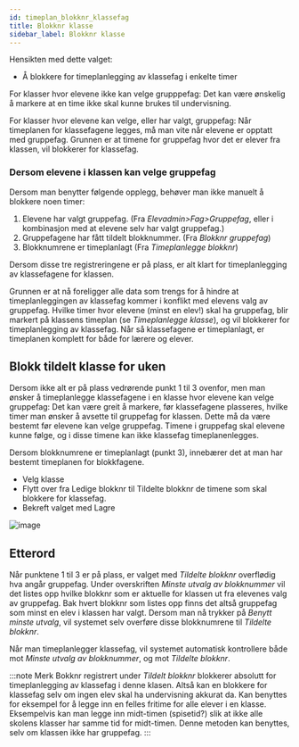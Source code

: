 ```yaml
---
id: timeplan_blokknr_klassefag
title: Blokknr klasse
sidebar_label: Blokknr klasse
---
```


Hensikten med dette valget:

- Å blokkere for timeplanlegging av klassefag i enkelte timer

For klasser hvor elevene ikke kan velge grupppefag: Det kan være ønskelig å markere at en time ikke skal kunne brukes til undervisning.

For klasser hvor elevene kan velge, eller har valgt, gruppefag:
Når timeplanen for klassefagene legges, må man vite når elevene er opptatt med gruppefag. Grunnen er at timene for gruppefag hvor det er elever fra klassen, vil blokkerer for klassefag. 

### Dersom elevene i klassen kan velge gruppefag

Dersom man benytter følgende opplegg, behøver man ikke manuelt å blokkere noen timer:

1. Elevene har valgt gruppefag. (Fra _Elevadmin>Fag>Gruppefag_, eller i kombinasjon med at elevene selv har valgt gruppefag.)
2. Gruppefagene har fått tildelt blokknummer. (Fra _Blokknr gruppefag_)
3. Blokknumrene er timeplanlagt (Fra _Timeplanlegge blokknr_)

Dersom disse tre registreringene er på plass, er alt klart for timeplanlegging av klassefagene for klassen. 

Grunnen er at nå foreligger alle data som trengs for å hindre at timeplanleggingen av klassefag kommer i konflikt med elevens valg av gruppefag. Hvilke timer hvor elevene (minst en elev!) skal ha gruppefag, blir markert på klassens timeplan (se _Timeplanlegge klasse_), og vil blokkerer for timeplanlegging av  klassefag.
Når så klassefagene er timeplanlagt, er timeplanen komplett for både for lærere og elever.

## Blokk tildelt klasse for uken
Dersom ikke alt er på plass vedrørende punkt 1 til 3 ovenfor, men man ønsker å timeplanlegge klassefagene i en klasse hvor elevene kan velge gruppefag:
Det kan være greit å markere, før klassefagene plasseres, hvilke timer man ønsker å avsette til gruppefag for klassen. Dette må da være bestemt før elevene kan velge gruppefag. Timene i gruppefag skal elevene kunne følge, og i disse timene kan ikke klassefag timeplanenlegges.

Dersom blokknumrene er timeplanlagt (punkt 3), innebærer det at man har bestemt timeplanen for blokkfagene.
- Velg klasse
- Flytt over fra Ledige blokknr til Tildelte blokknr de timene som skal blokkere for klassefag.
- Bekreft valget med Lagre 

![image](https://user-images.githubusercontent.com/80097133/119110333-51dca080-ba22-11eb-8894-2298090e2502.png)

## Etterord
Når punktene 1 til 3 er på plass, er valget med _Tildelte blokknr_ overflødig hva angår gruppefag. Under overskriften _Minste utvalg av blokknummer_ vil det listes opp hvilke blokknr som er aktuelle for klassen ut fra elevenes valg av gruppefag. Bak hvert blokknr som listes opp finns det altså gruppefag som minst en elev i klassen har valgt. 
Dersom man nå trykker på _Benytt minste utvalg_, vil systemet selv overføre disse blokknumrene til _Tildelte blokknr_. 

Når man timeplanlegger klassefag, vil systemet automatisk kontrollere både mot  _Minste utvalg av blokknummer_, og mot _Tildelte blokknr_.

:::note Merk
Bokknr registrert under _Tildelt blokknr_ blokkerer absolutt for timeplanlegging av klassefag i denne klasen. Altså kan en blokkere for klassefag selv om ingen elev skal ha undervisning akkurat da. Kan benyttes for eksempel for å legge inn en felles fritime for alle elever i en klasse. Eksempelvis kan man legge inn midt-timen (spisetid?) slik at ikke alle skolens klasser har samme tid for midt-timen. Denne metoden kan benyttes, selv om klassen ikke har gruppefag.
:::
